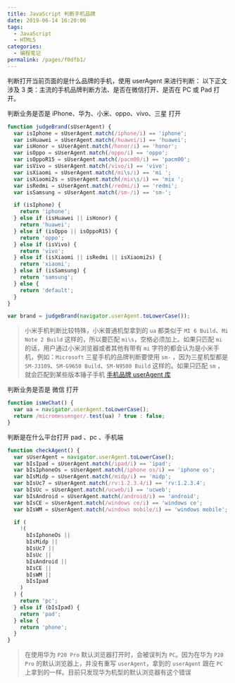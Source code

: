 ```yaml
---
title: JavaScript 判断手机品牌
date: 2019-06-14 16:20:00
tags:
  - JavaScript
  - HTML5
categories:
  - 编程笔记
permalink: /pages/f0dfb1/
---
```


判断打开当前页面的是什么品牌的手机，使用 userAgent 来进行判断：
以下正文涉及 3 类：主流的手机品牌判断方法、是否在微信打开、是否在 PC 或 Pad 打开。

判断业务是否是 iPhone、华为、小米、oppo、vivo、三星 打开

```js
function judgeBrand(sUserAgent) {
  var isIphone = sUserAgent.match(/iphone/i) == 'iphone';
  var isHuawei = sUserAgent.match(/huawei/i) == 'huawei';
  var isHonor = sUserAgent.match(/honor/i) == 'honor';
  var isOppo = sUserAgent.match(/oppo/i) == 'oppo';
  var isOppoR15 = sUserAgent.match(/pacm00/i) == 'pacm00';
  var isVivo = sUserAgent.match(/vivo/i) == 'vivo';
  var isXiaomi = sUserAgent.match(/mi\s/i) == 'mi ';
  var isXiaomi2s = sUserAgent.match(/mix\s/i) == 'mix ';
  var isRedmi = sUserAgent.match(/redmi/i) == 'redmi';
  var isSamsung = sUserAgent.match(/sm-/i) == 'sm-';

  if (isIphone) {
    return 'iphone';
  } else if (isHuawei || isHonor) {
    return 'huawei';
  } else if (isOppo || isOppoR15) {
    return 'oppo';
  } else if (isVivo) {
    return 'vivo';
  } else if (isXiaomi || isRedmi || isXiaomi2s) {
    return 'xiaomi';
  } else if (isSamsung) {
    return 'samsung';
  } else {
    return 'default';
  }
}

var brand = judgeBrand(navigator.userAgent.toLowerCase());
```

> 小米手机判断比较特殊，小米普通机型拿到的 `ua` 都类似于 `MI 6 Build`、`Mi Note 2 Build` 这样的，所以要匹配 `mi\s`，空格必须加上。如果只匹配 `mi` 的话，用户通过小米浏览器或者其他有带有 `mi` 字符的都会认为是小米手机，例如：`Microsoft`
> 三星手机的品牌判断要使用 `sm-` ，因为三星机型都是 `SM-J3109`、`SM-G9650 Build`、`SM-N9500 Build` 这样的。如果只匹配 `sm` ，就会匹配到某些版本锤子手机
> [手机品牌 userAgent 库](http://www.fynas.com/ua)

判断业务是否是 微信 打开

```js
function isWeChat() {
  var ua = navigator.userAgent.toLowerCase();
  return /micromessenger/.test(ua) ? true : false;
}
```

判断是在什么平台打开 pad 、pc 、手机端

```js
function checkAgent() {
  var sUserAgent = navigator.userAgent.toLowerCase();
  var bIsIpad = sUserAgent.match(/ipad/i) == 'ipad';
  var bIsIphoneOs = sUserAgent.match(/iphone os/i) == 'iphone os';
  var bIsMidp = sUserAgent.match(/midp/i) == 'midp';
  var bIsUc7 = sUserAgent.match(/rv:1.2.3.4/i) == 'rv:1.2.3.4';
  var bIsUc = sUserAgent.match(/ucweb/i) == 'ucweb';
  var bIsAndroid = sUserAgent.match(/android/i) == 'android';
  var bIsCE = sUserAgent.match(/windows ce/i) == 'windows ce';
  var bIsWM = sUserAgent.match(/windows mobile/i) == 'windows mobile';

  if (
    !(
      bIsIphoneOs ||
      bIsMidp ||
      bIsUc7 ||
      bIsUc ||
      bIsAndroid ||
      bIsCE ||
      bIsWM ||
      bIsIpad
    )
  ) {
    return 'pc';
  } else if (bIsIpad) {
    return 'pad';
  } else {
    return 'phone';
  }
}
```

> 在使用华为 `P20 Pro` 默认浏览器打开时，会被误判为 `PC`。因为在华为 `P20 Pro` 的默认浏览器上，并没有重写 `userAgent`，拿到的 `userAgent` 跟在 `PC` 上拿到的一样。目前只发现华为机型的默认浏览器有这个错误
